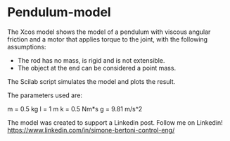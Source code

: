 # Pendulum-model

The Xcos model shows the model of a pendulum with viscous angular friction and a motor that applies torque to the joint, with the following assumptions:

- The rod has no mass, is rigid and is not extensible.
- The object at the end can be considered a point mass.

The Scilab script simulates the model and plots the result.

The parameters used are:

m = 0.5 kg
l = 1 m
k = 0.5 Nm*s
g = 9.81 m/s^2

The model was created to support a Linkedin post. Follow me on Linkedin! https://www.linkedin.com/in/simone-bertoni-control-eng/
